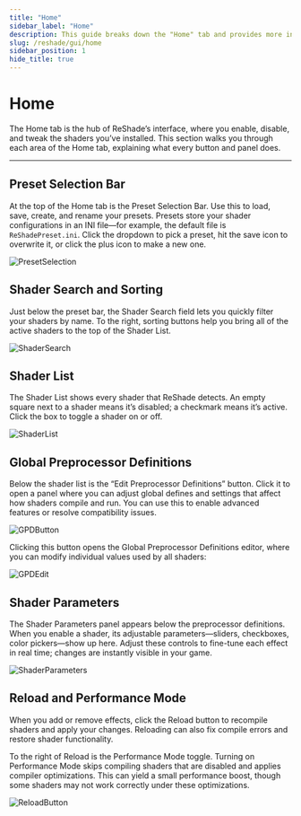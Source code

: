 ```yaml
---
title: "Home"
sidebar_label: "Home"
description: This guide breaks down the "Home" tab and provides more insight as to what each button or section does.
slug: /reshade/gui/home
sidebar_position: 1
hide_title: true
---
```


# Home

The Home tab is the hub of ReShade’s interface, where you enable, disable, and tweak the shaders you’ve installed. This section walks you through each area of the Home tab, explaining what every button and panel does.

---

## Preset Selection Bar

At the top of the Home tab is the Preset Selection Bar. Use this to load, save, create, and rename your presets. Presets store your shader configurations in an INI file—for example, the default file is `ReShadePreset.ini`. Click the dropdown to pick a preset, hit the save icon to overwrite it, or click the plus icon to make a new one.

![PresetSelection](https://assets.martysmods.com/reshade/gui/GUIPresetSelector.webp)

## Shader Search and Sorting

Just below the preset bar, the Shader Search field lets you quickly filter your shaders by name. To the right, sorting buttons help you bring all of the active shaders to the top of the Shader List.

![ShaderSearch](https://assets.martysmods.com/reshade/gui/GUIShaderSearch.webp)

## Shader List

The Shader List shows every shader that ReShade detects. An empty square next to a shader means it’s disabled; a checkmark means it’s active. Click the box to toggle a shader on or off.

![ShaderList](https://assets.martysmods.com/reshade/gui/GUIShaderList.webp)

## Global Preprocessor Definitions

Below the shader list is the “Edit Preprocessor Definitions” button. Click it to open a panel where you can adjust global defines and settings that affect how shaders compile and run. You can use this to enable advanced features or resolve compatibility issues.

![GPDButton](https://assets.martysmods.com/reshade/gui/GUIGlobalPreprocessorDefinitions.webp)

Clicking this button opens the Global Preprocessor Definitions editor, where you can modify individual values used by all shaders:

![GPDEdit](https://assets.martysmods.com/reshade/gui/GUIGlobalPreprocessorDefinitionsEditPanel.webp)

## Shader Parameters

The Shader Parameters panel appears below the preprocessor definitions. When you enable a shader, its adjustable parameters—sliders, checkboxes, color pickers—show up here. Adjust these controls to fine-tune each effect in real time; changes are instantly visible in your game.

![ShaderParameters](https://assets.martysmods.com/reshade/gui/GUIShaderParameters.webp)

## Reload and Performance Mode

When you add or remove effects, click the Reload button to recompile shaders and apply your changes. Reloading can also fix compile errors and restore shader functionality.

To the right of Reload is the Performance Mode toggle. Turning on Performance Mode skips compiling shaders that are disabled and applies compiler optimizations. This can yield a small performance boost, though some shaders may not work correctly under these optimizations.

![ReloadButton](https://assets.martysmods.com/reshade/gui/GUIReloadButton.webp)